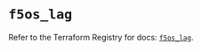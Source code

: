 # `f5os_lag`

Refer to the Terraform Registry for docs: [`f5os_lag`](https://registry.terraform.io/providers/f5networks/f5os/1.10.0/docs/resources/lag).
